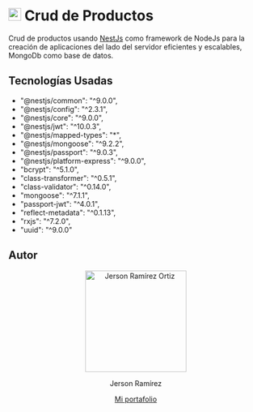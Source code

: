 # <a href="http://nestjs.com/" target="blank"><img src="https://nestjs.com/img/logo-small.svg" width="25" alt="Nest Logo" /></a> Crud de Productos 

Crud de productos usando [NestJs](https://github.com/nestjs/nest) como framework de NodeJs para la creación de aplicaciones del lado del servidor eficientes y escalables, MongoDb como base de datos.

## Tecnologías Usadas

* "@nestjs/common": "^9.0.0",
* "@nestjs/config": "^2.3.1",
* "@nestjs/core": "^9.0.0",
* "@nestjs/jwt": "^10.0.3",
* "@nestjs/mapped-types": "*",
* "@nestjs/mongoose": "^9.2.2",
* "@nestjs/passport": "^9.0.3",
* "@nestjs/platform-express": "^9.0.0",
* "bcrypt": "^5.1.0",
* "class-transformer": "^0.5.1",
* "class-validator": "^0.14.0",
* "mongoose": "^7.1.1",
* "passport-jwt": "^4.0.1",
* "reflect-metadata": "^0.1.13",
* "rxjs": "^7.2.0",
* "uuid": "^9.0.0"

## Autor

<div align="center">
    <img src="https://jersonramirez.studio/assets/jerson-a11110e1.png" width="200" alt="Jerson Ramírez Ortiz"/>
    <p>Jerson Ramírez</p>
    <p><a href="https://jersonramirez.studio" target="blank">Mi portafolio</a></p>
</div>